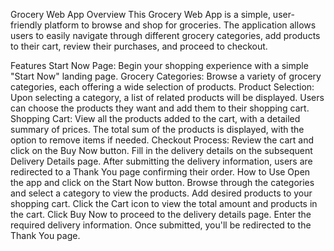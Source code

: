 Grocery Web App
Overview
This Grocery Web App is a simple, user-friendly platform to browse and shop for groceries. The application allows users to easily navigate through different grocery categories, add products to their cart, review their purchases, and proceed to checkout.

Features
Start Now Page: Begin your shopping experience with a simple "Start Now" landing page.
Grocery Categories: Browse a variety of grocery categories, each offering a wide selection of products.
Product Selection: Upon selecting a category, a list of related products will be displayed. Users can choose the products they want and add them to their shopping cart.
Shopping Cart: View all the products added to the cart, with a detailed summary of prices. The total sum of the products is displayed, with the option to remove items if needed.
Checkout Process:
Review the cart and click on the Buy Now button.
Fill in the delivery details on the subsequent Delivery Details page.
After submitting the delivery information, users are redirected to a Thank You page confirming their order.
How to Use
Open the app and click on the Start Now button.
Browse through the categories and select a category to view the products.
Add desired products to your shopping cart.
Click the Cart icon to view the total amount and products in the cart.
Click Buy Now to proceed to the delivery details page.
Enter the required delivery information.
Once submitted, you'll be redirected to the Thank You page.







